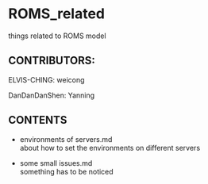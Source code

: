 # ROMS_related
things related to ROMS model

## CONTRIBUTORS:
ELVIS-CHING: weicong

DanDanDanShen: Yanning

## CONTENTS
* environments of servers.md  
about how to set the environments on different servers

* some small issues.md  
something has to be noticed

